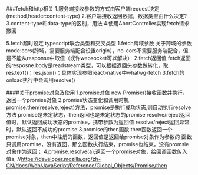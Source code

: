 ###fetch和http相关
1.服务端接收参数的方式由客户端request决定(method,header:content-type)
2.客户端接收返回数据，数据类型由什么决定?
3.content-type和data-type的区别，用法
4.使用AbortController实现fetch请求撤回

5.fetch超时设定
typescript联合类型和交叉类型
1.fetch跨域参数
    关于跨域的参数
    mode:cors(跨域，需要服务端配合设置origin），no-cors不需要服务端配合，但是不能从response中取值（或许websocket可以解决）
2.fetch返回值
    fetch返回的resposne.body是readstream类型，可以根据返回头参数做转化，取res.text()；res.json()；具体实现参照react-native中whatwg-fetch
3.fetch的onload执行中会调用resolve()

####关于promise对象及使用
1.promise对象
    new Promise()接收函数并执行，返回一个promise对象
2.promise状态变化和调用时机
    promise.then(resolve,reject)方法，promise是执行成功状态,则自动执行resolve方法
    promise是未定状态，then返回也是未定状态的promise
    resolve/reject返回值时，默认返回成功状态的promise，携带参数为返回值
    resolve/reject返回异常时，默认返回不成功的promise
3.promise的then函数
    then函数返回一个promise对象，then中注册的函数，返回值是返回给promise对象作为参数的
 函数只调用promise，没有返回，那么函数执行结束，promise也结束，没有promsie对象作为返回；
4.promise.resolve(a);返回一个promise对象，给回调函数传入值a;
//https://developer.mozilla.org/zh-CN/docs/Web/JavaScript/Reference/Global_Objects/Promise/then


